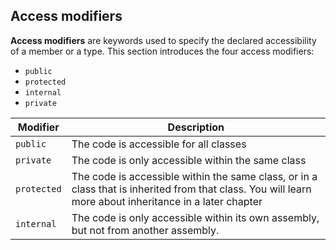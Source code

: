 ## Access modifiers
**Access modifiers** are keywords used to specify the declared accessibility of a member or a type. This section introduces the four access modifiers:

- `public`
- `protected`
- `internal`
- `private`


|Modifier|Description|
|-|-|
|`public`|	The code is accessible for all classes|
|`private`|The code is only accessible within the same class|
|`protected`|	The code is accessible within the same class, or in a class that is inherited from that class. You will learn more about inheritance in a later chapter|
|`internal`|	The code is only accessible within its own assembly, but not from another assembly.|
